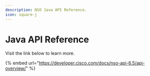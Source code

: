 ```yaml
---
description: NSO Java API Reference.
icon: square-j
---
```


# Java API Reference

Visit the link below to learn more.

{% embed url="https://developer.cisco.com/docs/nso-api-6.5/api-overview/" %}
